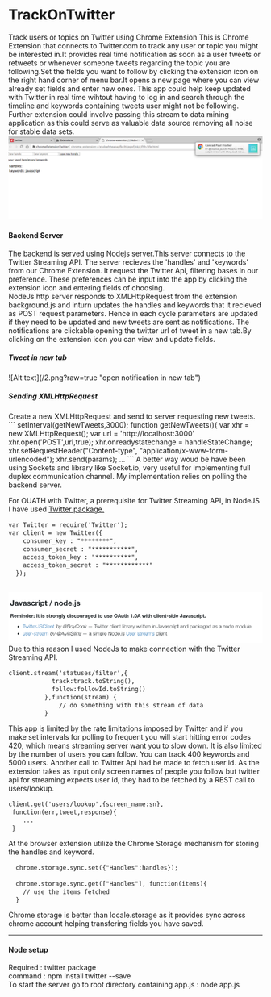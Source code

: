 # TrackOnTwitter
Track users or topics on Twitter using Chrome Extension 
This is Chrome Extension that connects to Twitter.com to track any user or topic you might be interested in.It provides 
real time notification as soon as a user tweets or retweets or whenever someone tweets regarding the topic you are following.Set the fields you want to follow by clicking the extension icon on the right hand corner of menu bar.It opens a new page where you can view already set fields and enter new ones. 
This app could help keep updated with Twitter in real time wihtout having to log in and search through the timeline and keywords 
containing tweets user might not be following. Further extension could involve passing this stream to data mining application as this
could serve as valuable data source removing all noise for stable data sets.<br>
 ![Alt text](/notification.png?raw=true "notification and fields")
 <h4>Backend Server</h4> 
The backend is served using Nodejs server.This server connects to the Twitter Streaming API. The server recieves the 
'handles' and 'keywords' from our Chrome Extension. It request the Twitter Api, filtering bases in our preference.
These preferences can be input into the app by clicking the extension icon and entering fields of choosing.<br>
NodeJs http server responds to XMLHttpRequest from the extension background.js and inturn updates the handles and keywords that it
recieved as POST request parameters. Hence in each cycle parameters are updated if they need to be updated and new tweets are sent as 
notifications. The notifications are clickable opening the twitter url of tweet in a new tab.By clicking on the extension icon 
you can view and update fields.
<h5>Tweet in new tab</h5>
![Alt text](/2.png?raw=true "open notification in new tab") 
<h5>Sending XMLHttpRequest </h5>
Create a new XMLHttpRequest and send to server requesting new tweets. 
```
setInterval(getNewTweets,3000);
function getNewTweets(){
  var xhr = new XMLHttpRequest();
  var url = 'http://localhost:3000'
  xhr.open('POST',url,true);
  xhr.onreadystatechange = handleStateChange;
  xhr.setRequestHeader("Content-type", "application/x-www-form-urlencoded");
  xhr.send(params);
  ...
```
A better way woud be have been using Sockets and library like Socket.io, very useful for implementing full duplex 
communication channel. My implementation relies on polling the backend server.

For OUATH with Twitter, a prerequisite for Twitter Streaming API, in NodeJS I have used <a href='https://www.npmjs.com/package/twitter'>Twitter package.</a>
```
var Twitter = require('Twitter');
var client = new Twitter({
    consumer_key : "********",
    consumer_secret : "***********",
    access_token_key : "**********",
    access_token_secret : "************"
  });
  
  ```
 
  ![Alt text](/5.png?raw=true )
  Due to this reason I used NodeJs to make connection with the Twitter Streaming API. 
  ```
  client.stream('statuses/filter',{
              track:track.toString(),
              follow:followId.toString()
            },function(stream) {
                // do something with this stream of data
            }
  ```
  This app is limited by the rate limitations imposed by Twitter and if you make set intervals for polling to frequent you will start hitting error codes 420, which means streaming server want you to slow down. It is also limited by the number of users you can follow. You can track 400 keywords and 5000 users. Another call to Twitter Api had be made to fetch user id. As the extension takes as input only screen names of people you follow but twitter api for streaming expects user id, they had to be fetched by a REST call to users/lookup.
 ```
client.get('users/lookup',{screen_name:sn},
  function(err,tweet,response){
     ...
  }
 ```
  
  At the browser extension utilize the Chrome Storage mechanism for storing the handles and keyword.
  ```
    chrome.storage.sync.set({"Handles":handles});
    
    chrome.storage.sync.get(["Handles"], function(items){
      // use the items fetched
    }
  ```
Chrome storage is better than locale.storage as it provides sync across chrome account helping transfering fields you have saved.
<hr>
<h4>Node setup</h4>
Required : twitter package<br>
command  : npm install twitter --save<br>
To start the server go to root directory containing app.js : node app.js

  
